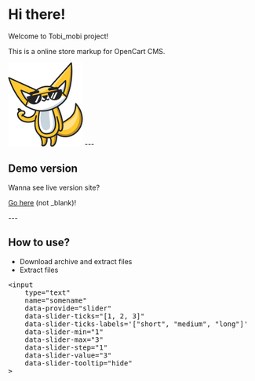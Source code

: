 <h1>Hi there!</h1>
<p>Welcome to Tobi_mobi project!</p>
<p>This is a online store markup for OpenCart CMS.</p>
<img src="https://github.com/vladorg/tobi_mobi/raw/master/dist/img/chudik2.png" alt="Tobi image">
---
<h2>Demo version</h2>
<p>Wanna see live version site?<p>
<p><a href="https://vladorg.github.io/tobi_mobi/" target="_blank">Go here</a> (not _blank)!<p>
---
<h2>How to use?</h2>
<ul>
  <li>Download archive and extract files</li>
  <li>Extract files</li>
</ul>

<div class="highlight highlight-text-html-basic"><pre><span class="pl-kos">&lt;</span><span class="pl-ent">input</span>
	<span class="pl-c1">type</span>="<span class="pl-s">text</span>"
	<span class="pl-c1">name</span>="<span class="pl-s">somename</span>"
	<span class="pl-c1">data-provide</span>="<span class="pl-s">slider</span>"
	<span class="pl-c1">data-slider-ticks</span>="<span class="pl-s">[1, 2, 3]</span>"
	<span class="pl-c1">data-slider-ticks-labels</span>='<span class="pl-s">["short", "medium", "long"]</span>'
	<span class="pl-c1">data-slider-min</span>="<span class="pl-s">1</span>"
	<span class="pl-c1">data-slider-max</span>="<span class="pl-s">3</span>"
	<span class="pl-c1">data-slider-step</span>="<span class="pl-s">1</span>"
	<span class="pl-c1">data-slider-value</span>="<span class="pl-s">3</span>"
	<span class="pl-c1">data-slider-tooltip</span>="<span class="pl-s">hide</span>"
<span class="pl-kos">&gt;</span></pre></div>
